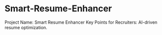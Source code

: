 # Smart-Resume-Enhancer
Project Name: Smart Resume Enhancer  Key Points for Recruiters:  AI-driven resume optimization.
